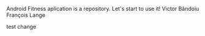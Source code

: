 Android Fitness aplication is a repository. Let's start to use it! 
Victor Băndoiu
François Lange

test change


